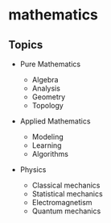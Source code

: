 # mathematics

## Topics

* Pure Mathematics
  
  * Algebra
  * Analysis
  * Geometry
  * Topology

* Applied Mathematics
  
  * Modeling
  * Learning
  * Algorithms

* Physics
  
  * Classical mechanics
  * Statistical mechanics
  * Electromagnetism
  * Quantum mechanics
